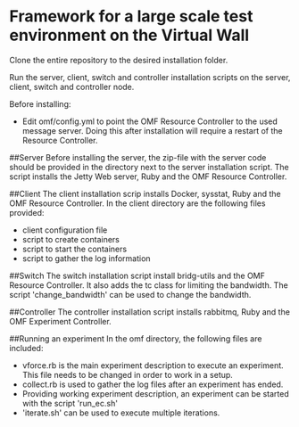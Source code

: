 # Framework for a large scale test environment on the Virtual Wall

Clone the entire repository to the desired installation folder.

Run the server, client, switch and controller installation scripts on the server, client, switch and controller node.

Before installing:
- Edit omf/config.yml to point the OMF Resource Controller to the used message server. Doing this after installation will require a restart of the Resource Controller.

##Server
Before installing the server, the zip-file with the server code should be provided in the directory next to the server installation script.
The script installs the Jetty Web server, Ruby and the OMF Resource Controller.

##Client
The client installation scrip installs Docker, sysstat, Ruby and the OMF Resource Controller. In the client directory are the following files provided:
- client configuration file
- script to create containers
- script to start the containers
- script to gather the log information

##Switch
The switch installation script install bridg-utils and the OMF Resource Controller. It also adds the tc class for limiting the bandwidth. The script 'change_bandwidth' can be used to change the bandwidth.

##Controller
The controller installation script installs rabbitmq, Ruby and the OMF Experiment Controller.

##Running an experiment
In the omf directory, the following files are included:
- vforce.rb is the main experiment description to execute an experiment. This file needs to be changed in order to work in a setup.
- collect.rb is used to gather the log files after an experiment has ended.
- Providing working experiment description, an experiment can be started with the script 'run_ec.sh'
- 'iterate.sh' can be used to execute multiple iterations.
